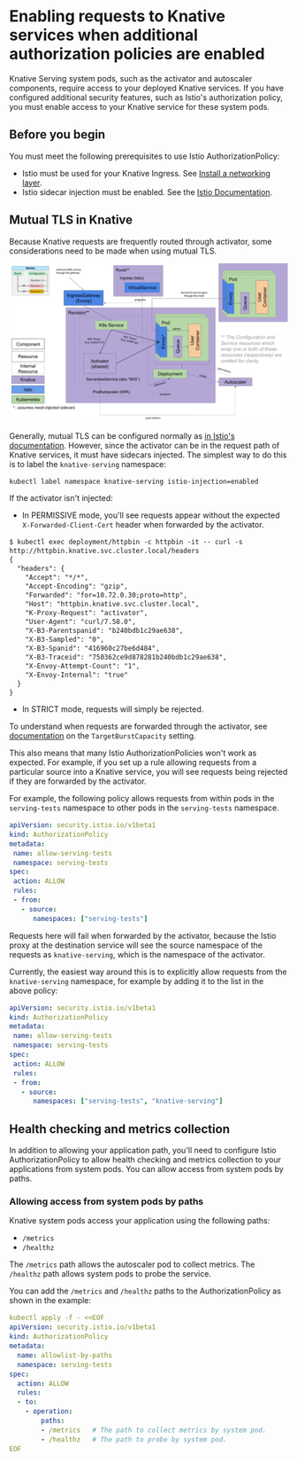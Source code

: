 # Enabling requests to Knative services when additional authorization policies are enabled

Knative Serving system pods, such as the activator and autoscaler components, require access to your deployed Knative services.
If you have configured additional security features, such as Istio's authorization policy, you must enable access to your Knative service for these system pods.

## Before you begin

You must meet the following prerequisites to use Istio AuthorizationPolicy:

- Istio must be used for your Knative Ingress.
See [Install a networking layer](../../../admin/install/install-serving-with-yaml#install-a-networking-layer).
- Istio sidecar injection must be enabled.
See the [Istio Documentation](https://istio.io/latest/docs/setup/additional-setup/sidecar-injection/).

## Mutual TLS in Knative

Because Knative requests are frequently routed through activator, some considerations need to be made when using mutual TLS.

![Knative request flow](./images/architecture.png)

Generally, mutual TLS can be configured normally as [in Istio's documentation](https://istio.io/latest/docs/tasks/security/authentication/mtls-migration/). However, since the activator can be in the request path of Knative services, it must have sidecars injected. The simplest way to do this is to label the `knative-serving` namespace:

```
kubectl label namespace knative-serving istio-injection=enabled
```

If the activator isn't injected:

- In PERMISSIVE mode, you'll see requests appear without the expected `X-Forwarded-Client-Cert` header when forwarded by the activator.

```
$ kubectl exec deployment/httpbin -c httpbin -it -- curl -s http://httpbin.knative.svc.cluster.local/headers
{
  "headers": {
    "Accept": "*/*",
    "Accept-Encoding": "gzip",
    "Forwarded": "for=10.72.0.30;proto=http",
    "Host": "httpbin.knative.svc.cluster.local",
    "K-Proxy-Request": "activator",
    "User-Agent": "curl/7.58.0",
    "X-B3-Parentspanid": "b240bdb1c29ae638",
    "X-B3-Sampled": "0",
    "X-B3-Spanid": "416960c27be6d484",
    "X-B3-Traceid": "750362ce9d878281b240bdb1c29ae638",
    "X-Envoy-Attempt-Count": "1",
    "X-Envoy-Internal": "true"
  }
}
```

- In STRICT mode, requests will simply be rejected.

To understand when requests are forwarded through the activator, see [documentation](../load-balancing/target-burst-capacity/) on the `TargetBurstCapacity` setting.

This also means that many Istio AuthorizationPolicies won't work as expected. For example, if you set up a rule allowing requests from a particular source into a Knative service, you will see requests being rejected if they are forwarded by the activator.

For example, the following policy allows requests from within pods in the `serving-tests` namespace to other pods in the `serving-tests` namespace.

```yaml
apiVersion: security.istio.io/v1beta1
kind: AuthorizationPolicy
metadata:
 name: allow-serving-tests
 namespace: serving-tests
spec:
 action: ALLOW
 rules:
 - from:
   - source:
      namespaces: ["serving-tests"]
```

Requests here will fail when forwarded by the activator, because the Istio proxy at the destination service will see the source namespace of the requests as `knative-serving`, which is the namespace of the activator.

Currently, the easiest way around this is to explicitly allow requests from the `knative-serving` namespace, for example by adding it to the list in the above policy:

```yaml
apiVersion: security.istio.io/v1beta1
kind: AuthorizationPolicy
metadata:
 name: allow-serving-tests
 namespace: serving-tests
spec:
 action: ALLOW
 rules:
 - from:
   - source:
      namespaces: ["serving-tests", "knative-serving"]
```

## Health checking and metrics collection

In addition to allowing your application path, you'll need to configure Istio AuthorizationPolicy to allow health checking and metrics collection to your applications from system pods. You can allow access from system pods by paths.

### Allowing access from system pods by paths

Knative system pods access your application using the following paths:

- `/metrics`
- `/healthz`

The `/metrics` path allows the autoscaler pod to collect metrics.
The `/healthz` path allows system pods to probe the service.

You can add the `/metrics` and `/healthz` paths to the AuthorizationPolicy as shown in the example:

```yaml
kubectl apply -f - <<EOF
apiVersion: security.istio.io/v1beta1
kind: AuthorizationPolicy
metadata:
  name: allowlist-by-paths
  namespace: serving-tests
spec:
  action: ALLOW
  rules:
  - to:
    - operation:
        paths:
        - /metrics   # The path to collect metrics by system pod.
        - /healthz   # The path to probe by system pod.
EOF
```
